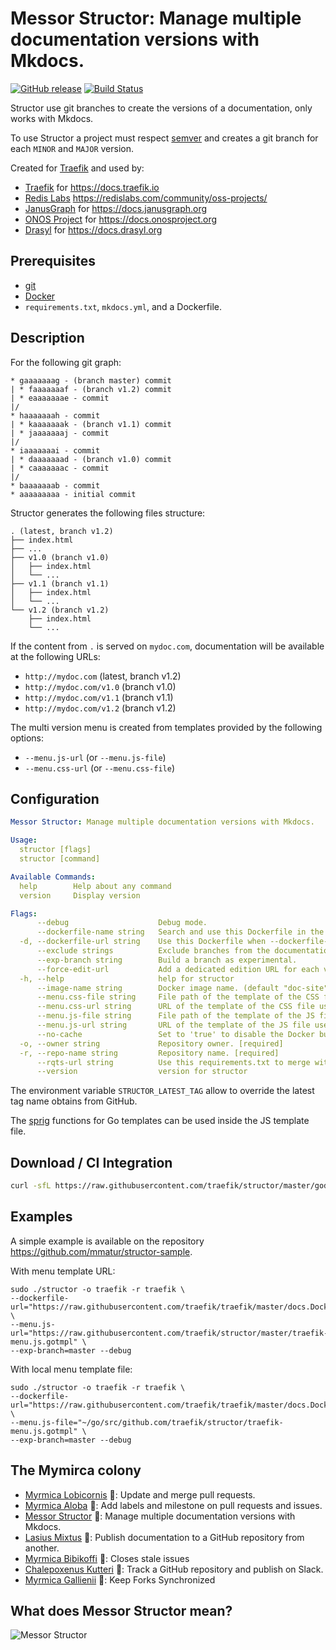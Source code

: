 # Messor Structor: Manage multiple documentation versions with Mkdocs.

[![GitHub release](https://img.shields.io/github/release/traefik/structor.svg)](https://github.com/traefik/structor/releases/latest)
[![Build Status](https://github.com/traefik/structor/workflows/Main/badge.svg?branch=master)](https://github.com/traefik/structor/actions)

Structor use git branches to create the versions of a documentation, only works with Mkdocs.

To use Structor a project must respect [semver](https://semver.org) and creates a git branch for each `MINOR` and `MAJOR` version.

Created for [Traefik](https://github.com/traefik/traefik) and used by:

* [Traefik](https://github.com/traefik/traefik) for https://docs.traefik.io
* [Redis Labs](https://redislabs.com/) https://redislabs.com/community/oss-projects/
* [JanusGraph](https://github.com/JanusGraph/janusgraph) for https://docs.janusgraph.org
* [ONOS Project](https://github.com/onosproject) for https://docs.onosproject.org
* [Drasyl](https://gitlab.com/drasyl/drasyl) for https://docs.drasyl.org

## Prerequisites

* [git](https://git-scm.com/)
* [Docker](https://www.docker.com/)
* `requirements.txt`, `mkdocs.yml`, and a Dockerfile.

## Description

For the following git graph:

```
* gaaaaaaag - (branch master) commit
| * faaaaaaaf - (branch v1.2) commit
| * eaaaaaaae - commit
|/
* haaaaaaah - commit
| * kaaaaaaak - (branch v1.1) commit
| * jaaaaaaaj - commit
|/
* iaaaaaaai - commit
| * daaaaaaad - (branch v1.0) commit
| * caaaaaaac - commit
|/
* baaaaaaab - commit
* aaaaaaaaa - initial commit
```

Structor generates the following files structure:

```
. (latest, branch v1.2)
├── index.html
├── ...
├── v1.0 (branch v1.0)
│   ├── index.html
│   └── ...
├── v1.1 (branch v1.1)
│   ├── index.html
│   └── ...
└── v1.2 (branch v1.2)
    ├── index.html
    └── ...
```

If the content from `.` is served on `mydoc.com`, documentation will be available at the following URLs:

- `http://mydoc.com` (latest, branch v1.2)
- `http://mydoc.com/v1.0` (branch v1.0)
- `http://mydoc.com/v1.1` (branch v1.1)
- `http://mydoc.com/v1.2` (branch v1.2)

The multi version menu is created from templates provided by the following options:

- `--menu.js-url` (or `--menu.js-file`)
- `--menu.css-url` (or `--menu.css-file`)

## Configuration

```yaml
Messor Structor: Manage multiple documentation versions with Mkdocs.

Usage:
  structor [flags]
  structor [command]

Available Commands:
  help        Help about any command
  version     Display version

Flags:
      --debug                    Debug mode.
      --dockerfile-name string   Search and use this Dockerfile in the repository (in './docs/' or in './') for building documentation. (default "docs.Dockerfile")
  -d, --dockerfile-url string    Use this Dockerfile when --dockerfile-name is not found. Can be a file path. [required]
      --exclude strings          Exclude branches from the documentation generation.
      --exp-branch string        Build a branch as experimental.
      --force-edit-url           Add a dedicated edition URL for each version.
  -h, --help                     help for structor
      --image-name string        Docker image name. (default "doc-site")
      --menu.css-file string     File path of the template of the CSS file use for the multi version menu.
      --menu.css-url string      URL of the template of the CSS file use for the multi version menu.
      --menu.js-file string      File path of the template of the JS file use for the multi version menu.
      --menu.js-url string       URL of the template of the JS file use for the multi version menu.
      --no-cache                 Set to 'true' to disable the Docker build cache.
  -o, --owner string             Repository owner. [required]
  -r, --repo-name string         Repository name. [required]
      --rqts-url string          Use this requirements.txt to merge with the current requirements.txt. Can be a file path.
      --version                  version for structor
```

The environment variable `STRUCTOR_LATEST_TAG` allow to override the latest tag name obtains from GitHub.

The [sprig](http://masterminds.github.io/sprig/) functions for Go templates can be used inside the JS template file.

## Download / CI Integration

```bash
curl -sfL https://raw.githubusercontent.com/traefik/structor/master/godownloader.sh | bash -s -- -b $GOPATH/bin v1.7.0
```

<!--
To generate the script:

```bash
godownloader --repo=traefik/structor -o godownloader.sh

# or

godownloader --repo=traefik/structor > godownloader.sh
```
-->

## Examples

A simple example is available on the repository https://github.com/mmatur/structor-sample.

With menu template URL:

```shell
sudo ./structor -o traefik -r traefik \
--dockerfile-url="https://raw.githubusercontent.com/traefik/traefik/master/docs.Dockerfile" \
--menu.js-url="https://raw.githubusercontent.com/traefik/structor/master/traefik-menu.js.gotmpl" \
--exp-branch=master --debug
```

With local menu template file:

```shell
sudo ./structor -o traefik -r traefik \
--dockerfile-url="https://raw.githubusercontent.com/traefik/traefik/master/docs.Dockerfile" \
--menu.js-file="~/go/src/github.com/traefik/structor/traefik-menu.js.gotmpl" \
--exp-branch=master --debug
```

## The Mymirca colony

- [Myrmica Lobicornis](https://github.com/traefik/lobicornis) 🐜: Update and merge pull requests.
- [Myrmica Aloba](https://github.com/traefik/aloba) 🐜: Add labels and milestone on pull requests and issues.
- [Messor Structor](https://github.com/traefik/structor) 🐜: Manage multiple documentation versions with Mkdocs.
- [Lasius Mixtus](https://github.com/traefik/mixtus) 🐜: Publish documentation to a GitHub repository from another.
- [Myrmica Bibikoffi](https://github.com/traefik/bibikoffi) 🐜: Closes stale issues
- [Chalepoxenus Kutteri](https://github.com/traefik/kutteri) 🐜: Track a GitHub repository and publish on Slack.
- [Myrmica Gallienii](https://github.com/traefik/gallienii) 🐜: Keep Forks Synchronized

## What does Messor Structor mean? 

![Messor Structor](http://www.antwiki.org/wiki/images/8/8d/Messor_structor_antweb1008070_h_1_high.jpg)
